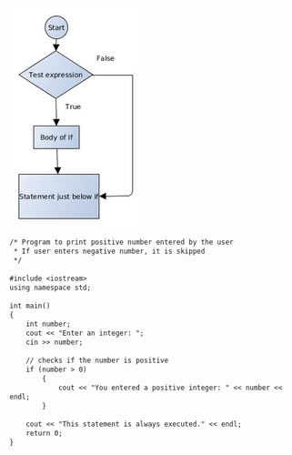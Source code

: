 ![](https://github.com/Raviyanto/Learning_Cplus-plus/blob/master/Flow_Control/Flowchart-If-1.jpg)

```
/* Program to print positive number entered by the user
 * If user enters negative number, it is skipped
 */

#include <iostream>
using namespace std;

int main()
{
	int number;
	cout << "Enter an integer: ";
	cin >> number;

	// checks if the number is positive
	if (number > 0)
		{
			cout << "You entered a positive integer: " << number << endl;
		}

	cout << "This statement is always executed." << endl;
	return 0;
}

```